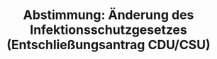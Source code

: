 ---
abstimmung:
  abstimmung: 2
  bundestagssitzung: 3
  datum: 18. November 2021
  legislaturperiode: 20
categories:
- Todo
data:
- title: Abstimmungsergebnis 20211118_2.pdf
  url: /res/2025-btw/abstimmungsergebnisse/20211118_2.pdf
- title: Abstimmungsergebnis 20211118_2_xls.xlsx
  url: /res/2025-btw/abstimmungsergebnisse/20211118_2_xls.xlsx
- title: Abstimmungsergebnis 20211118_2_xls.csv
  url: /res/2025-btw/abstimmungsergebnisse_csv/20211118_2_xls.csv
documents:
- local: /res/2025-btw/drucksachen/2000015.pdf
  summary: '### Gesetzesentwurf der Fraktionen SPD, BÜNDNIS 90/DIE GRÜNEN und FDP


    Dieser Gesetzesentwurf ändert das Infektionsschutzgesetz und weitere Gesetze aufgrund
    der Aufhebung der Feststellung der epidemischen Lage von nationaler Tragweite.  Er
    soll notwendige Infektionsschutzmaßnahmen bis zu einer umfassenden Gesetzesüberarbeitung
    rechtssicher ermöglichen.


    **Kernpunkte und Ziele:**


    *   Bundeseinheitlicher Maßnahmenkatalog im Infektionsschutzgesetz

    *   Anpassung des Strafgesetzbuches zum Schutz vor gefälschten Gesundheitszeugnissen

    *   Verlängerung von befristeten Regelungen in verschiedenen Gesetzen (z.B. Kinderkrankengeld,  Arbeitsschutz)

    *   Sicherung der sozialen Mindestsicherung'
  title: Drucksache 20/15
  url: https://dserver.bundestag.de/btd/20/000/2000015.pdf
- local: /res/2025-btw/drucksachen/2000078.pdf
  summary: '### Beschlussempfehlung des Hauptausschusses


    Diese Beschlussempfehlung des Hauptausschusses befasst sich mit zwei Gesetzentwürfen.
    Der erste Gesetzentwurf befasst sich mit der Änderung des Infektionsschutzgesetzes
    und weiterer Gesetze nach Aufhebung der epidemischen Lage von nationaler Tragweite.
    Der zweite Gesetzentwurf zielt auf die Verbesserung des Schutzes vor Impfpassfälschungen
    ab.


    **Kernpunkte und Ziele:**


    * Anpassung des Infektionsschutzgesetzes

    * Bekämpfung der Pandemie

    * Verbesserung des Schutzes vor Impfpassfälschungen

    * Strafrechtliche Anpassungen'
  title: Drucksache 20/78
  url: https://dserver.bundestag.de/btd/20/000/2000078.pdf
- local: /res/2025-btw/drucksachen/2000089.pdf
  summary: '### Bericht des Hauptausschusses


    Dieser Bericht des Hauptausschusses befasst sich mit zwei Gesetzentwürfen: einem
    zur Änderung des Infektionsschutzgesetzes und weiterer Gesetze nach Aufhebung
    der epidemischen Lage und einem zur Verbesserung des Schutzes vor Impfpassfälschungen.


    **Kernpunkte und Ziele:**


    *   Anpassung des Infektionsschutzgesetzes an die Zeit nach der Aufhebung der
    epidemischen Lage.

    *   Rechtssicherheit für weiterhin notwendige Infektionschutzmaßnahmen.

    *   Verbesserung des Schutzes vor Impfpassfälschungen.

    *   Verschärfung der Strafen für Fälschungen von Gesundheitszeugnissen.



    '
  title: Drucksache 20/89
  url: https://dserver.bundestag.de/btd/20/000/2000089.pdf
- local: /res/2025-btw/drucksachen/2000084.pdf
  summary: '### Entschließungsantrag der CDU/CSU-Fraktion


    Der Antrag fordert die Feststellung des Fortbestehens der epidemischen Lage von
    nationaler Tragweite aufgrund der weiterhin angespannten Corona-Lage in Deutschland.  Dies
    soll die Grundlage für weiterhin notwendige Schutzmaßnahmen bieten.


    **Kernpunkte und Ziele:**


    * Feststellung des Fortbestehens der epidemischen Lage von nationaler Tragweite

    * Rechtliche Grundlage für Schutzmaßnahmen sichern

    * Handlungsspielraum für Bund und Länder gewährleisten

    * Überlastung des Gesundheitssystems verhindern'
  title: Drucksache 20/84
  url: https://dserver.bundestag.de/btd/20/000/2000084.pdf
ergebnis:
  AfD:
    enthaltung: 0
    gesamt: 82
    ja: 0
    nein: 71
    nichtabgegeben: 11
    ungueltig: 0
  Bündnis 90/Die Grünen:
    enthaltung: 0
    gesamt: 118
    ja: 0
    nein: 115
    nichtabgegeben: 3
    ungueltig: 0
  CDU/CSU:
    enthaltung: 1
    gesamt: 197
    ja: 178
    nein: 1
    nichtabgegeben: 17
    ungueltig: 0
  Die Linke:
    enthaltung: 0
    gesamt: 39
    ja: 0
    nein: 35
    nichtabgegeben: 4
    ungueltig: 0
  FDP:
    enthaltung: 0
    gesamt: 92
    ja: 0
    nein: 85
    nichtabgegeben: 7
    ungueltig: 0
  Fraktionslos:
    enthaltung: 0
    gesamt: 2
    ja: 0
    nein: 2
    nichtabgegeben: 0
    ungueltig: 0
  SPD:
    enthaltung: 0
    gesamt: 204
    ja: 0
    nein: 193
    nichtabgegeben: 11
    ungueltig: 0
layout: abstimmung
links:
- title: Link zu bundestag.de
  url: https://www.bundestag.de/parlament/plenum/abstimmung/abstimmung?id=757
preview: 'Deutscher Bundestag


  3. Sitzung des Deutschen Bundestages

  am Donnerstag, 18. November 2021


  Endgültiges Ergebnis der Namentlichen Abstimmung Nr. 2


  Entschließungsantrag der Fraktion der CDU/CSU

  zu der dritten Beratung des Gesetzentwurfs der Fraktionen SPD, BÜNDNIS 90/DIE

  GRÜNEN und FDP

  Entwurf eines Gesetzes zur Änderung des Infektionsschutzgesetzes und weiterer Gesetze

  anlässlich der Aufhebung der Feststellung der epidemischen Lage von nationaler Tragweite

  hier: Feststellung des Fortbestehens der epidemischen Lage von nationaler Tragweite

  Drs. 20/15, 20/78, 20/89 und 20/84'
tags:
- Todo
title: 'Abstimmung: Änderung des Infektionsschutzgesetzes (Entschließungsantrag CDU/CSU)'
---